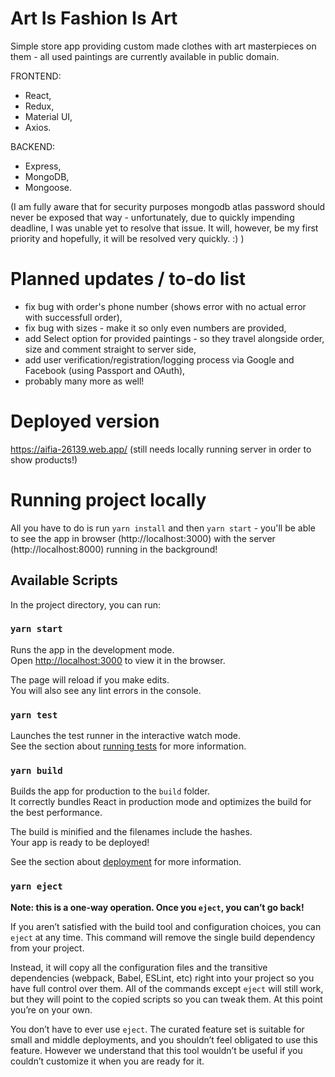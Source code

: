 # Art Is Fashion Is Art

Simple store app providing custom made clothes with art masterpieces on them - all used paintings are currently available in public domain.

FRONTEND:
- React,
- Redux,
- Material UI,
- Axios.

BACKEND:
- Express,
- MongoDB,
- Mongoose.

(I am fully aware that for security purposes mongodb atlas password should never be exposed that way - unfortunately, due to quickly impending deadline, I was unable yet to resolve that issue. It will, however, be my first priority and hopefully, it will be resolved very quickly. :) )

# Planned updates / to-do list
- fix bug with order's phone number (shows error with no actual error with successfull order),
- fix bug with sizes - make it so only even numbers are provided,
- add Select option for provided paintings - so they travel alongside order, size and comment straight to server side,
- add user verification/registration/logging process via Google and Facebook (using Passport and OAuth),
- probably many more as well!

# Deployed version
https://aifia-26139.web.app/ (still needs locally running server in order to show products!)

# Running project locally
All you have to do is run `yarn install` and then `yarn start` - you'll be able to see the app in browser (http://localhost:3000) with the server (http://localhost:8000) running in the background!

## Available Scripts

In the project directory, you can run:

### `yarn start`

Runs the app in the development mode.\
Open [http://localhost:3000](http://localhost:3000) to view it in the browser.

The page will reload if you make edits.\
You will also see any lint errors in the console.

### `yarn test`

Launches the test runner in the interactive watch mode.\
See the section about [running tests](https://facebook.github.io/create-react-app/docs/running-tests) for more information.

### `yarn build`

Builds the app for production to the `build` folder.\
It correctly bundles React in production mode and optimizes the build for the best performance.

The build is minified and the filenames include the hashes.\
Your app is ready to be deployed!

See the section about [deployment](https://facebook.github.io/create-react-app/docs/deployment) for more information.

### `yarn eject`

**Note: this is a one-way operation. Once you `eject`, you can’t go back!**

If you aren’t satisfied with the build tool and configuration choices, you can `eject` at any time. This command will remove the single build dependency from your project.

Instead, it will copy all the configuration files and the transitive dependencies (webpack, Babel, ESLint, etc) right into your project so you have full control over them. All of the commands except `eject` will still work, but they will point to the copied scripts so you can tweak them. At this point you’re on your own.

You don’t have to ever use `eject`. The curated feature set is suitable for small and middle deployments, and you shouldn’t feel obligated to use this feature. However we understand that this tool wouldn’t be useful if you couldn’t customize it when you are ready for it.
